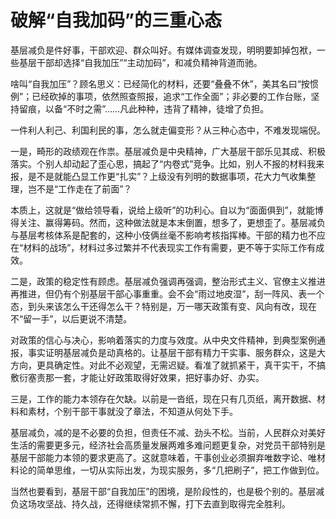 # 破解“自我加码”的三重心态

基层减负是件好事，干部欢迎、群众叫好。有媒体调查发现，明明要卸掉包袱，一些基层干部却选择“自我加压”“主动加码”，和减负精神背道而驰。

啥叫“自我加压”？顾名思义：已经简化的材料，还要“叠叠不休”，美其名曰“按惯例”；已经砍掉的事项，依然照查照报，追求“工作全面”；非必要的工作台账，坚持留痕，以备“不时之需”……凡此种种，违背了精神，徒增了负担。

一件利人利己、利国利民的事，怎么就走偏变形？从三种心态中，不难发现端倪。

一是，畸形的政绩观在作祟。基层减负是中央精神，广大基层干部乐见其成、积极落实。个别人却动起了歪心思，搞起了“内卷式”竞争。比如，别人不报的材料我来报，是不是就能凸显工作更“扎实”？上级没有列明的数据事项，花大力气收集整理，岂不是“工作走在了前面”？

本质上，这就是“做给领导看，说给上级听”的功利心。自以为“面面俱到”，就能博得关注、赢得筹码。然而，这种做法就是本末倒置，想多了，更想歪了。基层减负与基层考核体系是配套的，这种小伎俩丝毫不影响考核指挥棒。干部的精力也不应在“材料的战场”，材料过多过繁并不代表现实工作有需要，更不等于实际工作有成效。

二是，政策的稳定性有顾虑。基层减负强调再强调，整治形式主义、官僚主义推进再推进，但仍有个别基层干部心事重重。会不会“雨过地皮湿”，刮一阵风、表一个态，到头来该怎么干还得怎么干？特别是，万一哪天政策有变、风向有改，现在不“留一手”，以后更说不清楚。

对政策的信心与决心，影响着落实的力度与效度。从中央文件精神，到典型案例通报，事实证明基层减负是动真格的。让基层干部有精力干实事、服务群众，这是大方向，更具确定性。对此不必观望，无需迟疑。看准了就抓紧干，真干实干，不搞敷衍塞责那一套，才能让好政策取得好效果，把好事办好、办实。

三是，工作的能力本领存在欠缺。以前是一沓纸，现在只有几页纸，离开数据、材料和素材，个别干部干事就没了章法，不知道从何处下手。

基层减负，减的是不必要的负担，但责任不减、劲头不松。当前，人民群众对美好生活的需要更多元，经济社会高质量发展两难多难问题更复杂，对党员干部特别是基层干部能力本领的要求更高了。这就意味着，干事创业必须摒弃唯数字论、唯材料论的简单思维，一切从实际出发，为现实服务，多“几把刷子”，把工作做到位。

当然也要看到，基层干部“自我加压”的困境，是阶段性的，也是极个别的。基层减负这场攻坚战、持久战，还得继续常抓不懈，打下去直到取得完全胜利。
